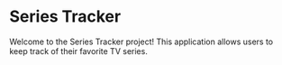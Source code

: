 # Series Tracker

Welcome to the Series Tracker project! This application allows users to keep track of their favorite TV series.
